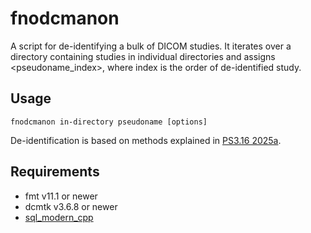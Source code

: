 # fnodcmanon
A script for de-identifying a bulk of DICOM studies. It iterates over a directory containing studies in 
individual directories and assigns <pseudoname_index>, where index is the order of de-identified study.

## Usage
```
fnodcmanon in-directory pseudoname [options]
```

De-identification is based on methods explained in [PS3.16 2025a](https://dicom.nema.org/medical/dicom/current/output/chtml/part16/chapter_D.html#DCM_113100). 

## Requirements
* fmt v11.1 or newer
* dcmtk v3.6.8 or newer
* [sql_modern_cpp](https://github.com/SqliteModernCpp/sqlite_modern_cpp)
